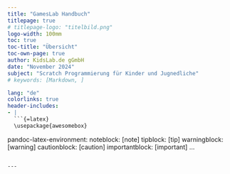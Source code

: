 ```yaml
---
title: "GamesLab Handbuch"
titlepage: true
# titlepage-logo: "titelbild.png"
logo-width: 100mm
toc: true
toc-title: "Übersicht"
toc-own-page: true
author: KidsLab.de gGmbH
date: "November 2024"
subject: "Scratch Programmierung für Kinder und Jugnedliche"
# keywords: [Markdown, ]

lang: "de"
colorlinks: true
header-includes:
- |
  ```{=latex}
  \usepackage{awesomebox}
  ```
pandoc-latex-environment:
  noteblock: [note]
  tipblock: [tip]
  warningblock: [warning]
  cautionblock: [caution]
  importantblock: [important]
...
```

---